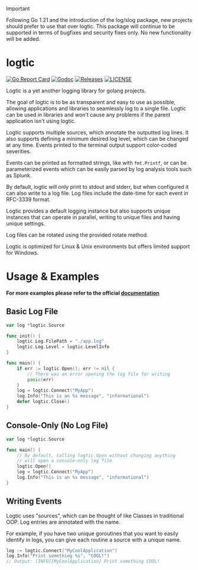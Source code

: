 > [!IMPORTANT]  
> Following Go 1.21 and the introduction of the log/slog package, new projects should prefer to use that over logtic. This package will continue to be supported in terms of bugfixes and security fixes only. No new functionality will be added.

# logtic

[![Go Report Card](https://goreportcard.com/badge/github.com/ecnepsnai/logtic?style=flat-square)](https://goreportcard.com/report/github.com/ecnepsnai/logtic)
[![Godoc](https://img.shields.io/badge/go-documentation-blue.svg?style=flat-square)](https://pkg.go.dev/github.com/ecnepsnai/logtic)
[![Releases](https://img.shields.io/github/release/ecnepsnai/logtic/all.svg?style=flat-square)](https://github.com/ecnepsnai/logtic/releases)
[![LICENSE](https://img.shields.io/github/license/ecnepsnai/logtic.svg?style=flat-square)](https://github.com/ecnepsnai/logtic/blob/master/LICENSE)

Logtic is a yet another logging library for golang projects.

The goal of logtic is to be as transparent and easy to use as possible, allowing applications and libraries to
seamlessly log to a single file. Logtic can be used in libraries and won't cause any problems if the parent
application isn't using logtic.

Logtic supports multiple sources, which annotate the outputted log lines. It also supports defining a minimum
desired log level, which can be changed at any time. Events printed to the terminal output support color-coded
severities.

Events can be printed as formatted strings, like with `fmt.Printf`, or can be parameterized events which can be
easily parsed by log analysis tools such as Splunk.

By default, logtic will only print to stdout and stderr, but when configured it can also write to a log file. Log
files include the date-time for each event in RFC-3339 format.

Logtic provides a default logging instance but also supports unique instances that can operate in parallel, writing
to unique files and having unique settings.

Log files can be rotated using the provided rotate method.

Logtic is optimized for Linux & Unix environments but offers limited support for Windows.

# Usage & Examples

**For more examples please refer to the official [documentation](https://pkg.go.dev/github.com/ecnepsnai/logtic)**

## Basic Log File

```go
var log *logtic.Source

func init() {
    logtic.Log.FilePath = "./app.log"
    logtic.Log.Level = logtic.LevelInfo
}

func main() {
    if err := logtic.Open(); err != nil {
        // There was an error opening the log file for writing
        panic(err)
    }
    log = logtic.Connect("MyApp")
    log.Info("This is an %s message", "informational")
    defer logtic.Close()
}
```

## Console-Only (No Log File)

```go
var log *logtic.Source

func main() {
    // By default, calling logtic.Open without changing anything
    // will open a console-only log file
    logtic.Open()
    log = logtic.Connect("MyApp")
    log.Info("This is an %s message", "informational")
}
```

## Writing Events

Logtic uses "sources", which can be thought of like Classes in traditional OOP. Log entries are annotated with the
name.

For example, if you have two unique goroutines that you want to easily identify in logs, you can give each routine
a source with a unique name.

```go
log := logtic.Connect("MyCoolApplication")
log.Info("Print something %s", "COOL!")
// Output: [INFO][MyCoolApplication] Print something COOL!
```

